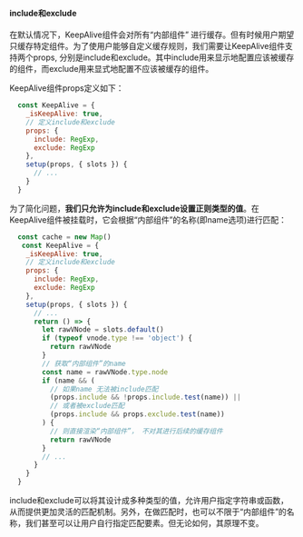 #### include和exclude

在默认情况下，KeepAlive组件会对所有“内部组件” 进行缓存。但有时候用户期望只缓存特定组件。为了使用户能够自定义缓存规则，我们需要让KeepAlive组件支持两个props, 分别是include和exclude。其中include用来显示地配置应该被缓存的组件，而exclude用来显式地配置不应该被缓存的组件。

KeepAlive组件props定义如下：

```js
  const KeepAlive = {
    _isKeepAlive: true,
    // 定义include和exclude
    props: {
      include: RegExp,
      exclude: RegExp
    },
    setup(props, { slots }) {
      // ...
    }
  }
```
为了简化问题，__我们只允许为include和exclude设置正则类型的值__。在KeepAlive组件被挂载时，它会根据“内部组件”的名称(即name选项)进行匹配：

```js
  const cache = new Map()
   const KeepAlive = {
    _isKeepAlive: true,
    // 定义include和exclude
    props: {
      include: RegExp,
      exclude: RegExp
    },
    setup(props, { slots }) {
      // ...
      return () => {
        let rawVNode = slots.default()
        if (typeof vnode.type !== 'object') {
          return rawVNode
        }
        // 获取“内部组件”的name
        const name = rawVNode.type.node
        if (name && (
          // 如果name 无法被include匹配
          (props.include && !props.include.test(name)) ||
          // 或者被exclude匹配
          (props.include && props.exclude.test(name))
        ) {
          // 则直接渲染“内部组件”， 不对其进行后续的缓存组件
          return rawVNode
        }
        // ...
      } 
    }
  }
```

include和exclude可以将其设计成多种类型的值，允许用户指定字符串或函数，从而提供更加灵活的匹配机制。另外，在做匹配时，也可以不限于“内部组件”的名称，我们甚至可以让用户自行指定匹配要素。但无论如何，其原理不变。